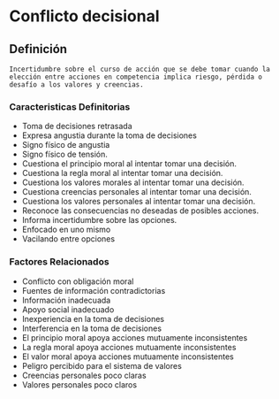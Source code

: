 # Conflicto decisional
## Definición
	Incertidumbre sobre el curso de acción que se debe tomar cuando la elección entre acciones en competencia implica riesgo, pérdida o desafío a los valores y creencias.

### Caracteristicas Definitorias

- Toma de decisiones retrasada   
- Expresa angustia durante la toma 
de decisiones   
- Signo físico de angustia   
- Signo físico de tensión.   
- Cuestiona el principio moral al 
intentar tomar una decisión.   
- Cuestiona la regla moral al 
intentar tomar una 
decisión.   
- Cuestiona los valores morales 
al intentar tomar una 
decisión.
- Cuestiona creencias personales 
al intentar tomar una decisión.   
- Cuestiona los valores 
personales al intentar tomar 
una decisión.   
- Reconoce las consecuencias no 
deseadas de posibles 
acciones.  
- Informa incertidumbre sobre las 
opciones.   
- Enfocado en uno mismo   
- Vacilando entre opciones  

### Factores Relacionados
- Conflicto con obligación moral   
- Fuentes de información 
contradictorias   
- Información inadecuada   
- Apoyo social inadecuado   
- Inexperiencia en la toma de 
decisiones   
- Interferencia en la toma de 
decisiones   
- El principio moral apoya acciones 
mutuamente inconsistentes    
- La regla moral apoya 
acciones mutuamente 
inconsistentes   
- El valor moral apoya acciones 
mutuamente inconsistentes   
- Peligro percibido para el sistema de 
valores   
- Creencias personales poco claras   
- Valores personales poco claros

